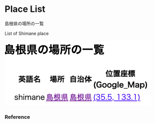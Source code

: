 Place List
============

島根県の場所の一覧

List of Shimane place

![place list](https://github.com/ohwada/World_Countries/blob/main/geoPandas/polygon_explode/shimane/place_list/screenshots/shimane_place_list.png)

### Reference

